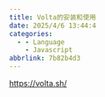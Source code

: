 ```yaml
---
title: Volta的安装和使用
date: 2025/4/6 13:44:4
categories:
  - - Language
    - Javascript
abbrlink: 7b82b4d3
---
```



https://volta.sh/